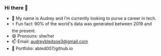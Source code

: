 ### Hi there 👋

- 🔭 My name is Audrey and I’m currently looking to purse a career in tech.
- ⚡ Fun fact: 90% of the world's data was generated between 2019 and the present. 
- 😄 Pronouns: she/her
- 📫 Email: audreybledsoe3@gmail.com
- 🌱 Portfolio: abled007/github.io


<!--

**abled007/abled007** is a ✨ _special_ ✨ repository because its `README.md` (this file) appears on your GitHub profile.

 
- 👯 I’m looking to collaborate on 
- 🤔 I’m looking for help with
- 💬 Ask me about 
- 👀 I’m interested in 
- 💞️ I’m looking to collaborate on 
--->

 
